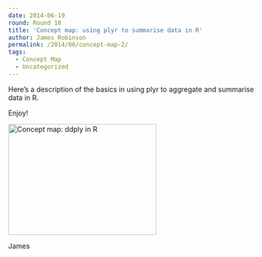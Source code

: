 ```yaml
---
date: 2014-06-19
round: Round 10
title: 'Concept map: using plyr to summarise data in R'
author: James Robinson
permalink: /2014/06/concept-map-2/
tags:
  - Concept Map
  - Uncategorized
---
```

Here&#8217;s a description of the basics in using plyr to aggregate and summarise data in R.

Enjoy!

[<img class="alignnone size-medium wp-image-7867" alt="Concept map: ddply in R" src="http://files.software-carpentry.org/training-course/2014/06/2014-06-19-11.27.52-300x225.jpg" width="300" height="225" />][1]

James

 [1]: http://files.software-carpentry.org/training-course/2014/06/2014-06-19-11.27.52.jpg
